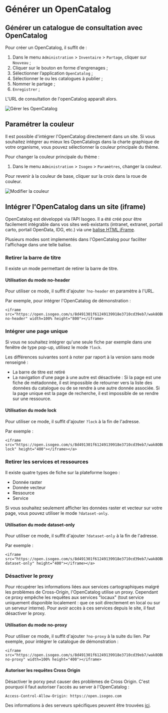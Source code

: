 # Générer un OpenCatalog
## Générer un catalogue de consultation avec OpenCatalog
Pour créer un OpenCatalog, il suffit de :

1. Dans le menu `Administration`  > `Inventaire` > `Partage`, cliquer sur `Nouveau` ;
2. Cliquer sur le bouton en forme d&apos;engrenages ;
3. Sélectionner l’application `OpenCatalog` ;
4. Sélectionner le ou les catalogues à publier ;
5. Nommer le partage ;
6. `Enregistrer` ;

L&apos;URL de consultation de l&apos;openCatalog apparaît alors.

![Gérer les OpenCatalog](/assets/usage/generateOC.PNG)

## Paramétrer la couleur
Il est possible d'intégrer l'OpenCatalog directement dans un site. Si vous souhaitez intégrer au mieux les OpenCatalogs dans la charte graphique de votre organisme, vous pouvez sélectionner la couleur principale du thème.

Pour changer la couleur principale du thème :
1. Dans le menu `Administration` > `Isogeo` > `Paramètres`, changer la couleur.

Pour revenir à la couleur de base, cliquer sur la croix dans la roue de couleur.

![Modifier la couleur](/assets/usage/colorPicker.PNG)

## Intégrer l'OpenCatalog dans un site (iframe)
OpenCatalog est développé via l’API Isogeo. Il a été créé pour être facilement intégrable dans vos sites web existants (intranet, extranet, portail carto, portail OpenData, IDG, etc.) via une [balise HTML iFrame](https://www.w3schools.com/tags/tag_iframe.asp).

Plusieurs modes sont implementés dans l'OpenCatalog pour faciliter l'affichage dans une telle balise.

### Retirer la barre de titre
Il existe un mode permettant de retirer la barre de titre.

#### Utilisation du mode no-header
Pour utiliser ce mode, il suffit d'ajouter ``?no-header`` en paramètre à l'URL.

Par exemple, pour intégrer l'OpenCatalog de démonstration :
```
<iframe src="https://open.isogeo.com/s/8d491301f61249139918e3710cd39eb7/wak8OBU2hQX6F6rtIe3fWiRCvzFH0?no-header" width=100% height="800"></iframe>
```

### Intégrer une page unique
Si vous ne souhaitez intégrer qu'une seule fiche par exemple dans une fenêtre de type pop-up, utilisez le mode ``?lock``.

Les différences suivantes sont à noter par raport à la version sans mode renseigné :
* La barre de titre est retiré
* La navigation d'une page à une autre est désactivée : Si la page est une fiche de métadonnée, il est impossible de retourner vers la liste des données du catalogue ou de se rendre à une autre donnée associée. Si la page unique est la page de recherche, il est impossible de se rendre sur une ressource.

#### Utilisation du mode lock
Pour utiliser ce mode, il suffit d'ajouter ``?lock`` à la fin de l'adresse.

Par exemple :
```
<iframe src="https://open.isogeo.com/s/8d491301f61249139918e3710cd39eb7/wak8OBU2hQX6F6rtIe3fWiRCvzFH0?lock" height="400"></iframe></a>
```

### Retirer les services et ressources
Il existe quatre types de fiche sur la plateforme Isogeo :
* Donnée raster
* Donnée vecteur
* Ressource
* Service

Si vous souhaitez seulement afficher les données raster et vecteur sur votre page, vous pouvez utiliser le mode ``?dataset-only``.

#### Utilisation du mode dataset-only
Pour utiliser ce mode, il suffit d'ajouter ``?dataset-only`` à la fin de l'adresse.

Par exemple :
```
<iframe src="https://open.isogeo.com/s/8d491301f61249139918e3710cd39eb7/wak8OBU2hQX6F6rtIe3fWiRCvzFH0?dataset-only" height="400"></iframe></a>
```

### Désactiver le proxy
Pour récupérer les informations liées aux services cartographiques malgré les problèmes de Cross-Origin, l'OpenCatalog utilise un proxy. Cependant ce proxy empêche les requêtes aux services "locaux" (tout service uniquement disponible localement : que ce soit directement en local ou sur un serveur interne).  Pour avoir accès à ces services depuis le site, il faut désactiver le proxy.

#### Utilisation du mode no-proxy
Pour utiliser ce mode, il suffit d'ajouter ```?no-proxy``` à la suite du lien. Par exemple, pour intégrer le catalogue de démonstration :
```
<iframe src="https://open.isogeo.com/s/8d491301f61249139918e3710cd39eb7/wak8OBU2hQX6F6rtIe3fWiRCvzFH0?no-proxy" width=100% height="400"></iframe>
```
#### Autoriser les requêtes Cross Origin
Désactiver le porxy peut causer des problèmes de Cross Origin. C'est pourquoi  il faut autoriser l'accès au server à l'OpenCatalog :
```
Access-Control-Allow-Origin: https://open.isogeo.com
```
Des informations à des serveurs spécifiques peuvent être trouvées [ici](https://fr.wikipedia.org/wiki/Cross-origin_resource_sharing).
